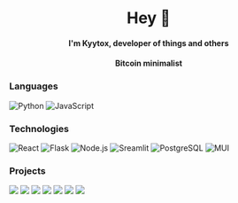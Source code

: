 
<div id="header" align="center">
  <h1>Hey 👋</h1>
  <h4>I'm Kyytox, developer of things and others</h4>
  <h4>Bitcoin minimalist</h4>
</div>

<!-- <br>  
<div align="center">
  <img src="https://github-readme-stats.vercel.app/api/top-langs/?username=Kyytox&langs_count=8&theme=dark&bg_color=60,200122,6f0000&hide_border=True&text_color=dbdbdb"/>
</div> -->

### Languages

![Python](https://img.shields.io/badge/-Python-000?&logo=Python)
![JavaScript](https://img.shields.io/badge/-JavaScript-000?&logo=JavaScript)


### Technologies

<!-- ![AWS](https://img.shields.io/badge/-AWS-000?&logo=Amazon-AWS&logoColor=F90) -->
![React](https://img.shields.io/badge/-React-000?&logo=React)
![Flask](https://img.shields.io/badge/-Flask-000?&logo=Flask&logoColor=#000000)
![Node.js](https://img.shields.io/badge/-Node.js-000?&logo=node.js)
![Sreamlit](https://img.shields.io/badge/-Streamlit-000?&logo=Streamlit&logoColor=#FF4B4B)
![PostgreSQL](https://img.shields.io/badge/-PostgreSQL-000?&logo=PostgreSQL&logoColor=#4169E1)
![MUI](https://img.shields.io/badge/-MUI-000?&logo=MUI&logoColor=#007FFF)

### Projects

[![](https://img.shields.io/badge/-%20Portfolio-000)](https://github.com/Kyytox/Portfolio)
[![](https://img.shields.io/badge/-%20Bitcoin%20Quizz-000)](https://github.com/Kyytox/bitcoin_quizz)
[![](https://img.shields.io/badge/-%20Sentiment%20Twitter%20Ia-000)](https://github.com/Kyytox/app-web-sentiment-twitter-ia)
[![](https://img.shields.io/badge/-%20Coin%20Centraliz-000)](https://github.com/Kyytox/Coin_Centraliz)
[![](https://img.shields.io/badge/-%20Codewars%20User%20Stats-000)](https://github.com/Kyytox/codewars-user-stats)
[![](https://img.shields.io/badge/-%20Vinyls%20Dub%20Scrap-000)](https://github.com/Kyytox/vinyls_dub_scrap)
[![](https://img.shields.io/badge/-%20Tools%20dev-000)](https://github.com/Kyytox/kytox-dev-tools)
<!-- [![Bitcoin](https://img.shields.io/badge/-%20Bitcoin%20Quizz-000?&logo=Bitcoin)](https://github.com/Kyytox/bitcoin_quizz) -->
